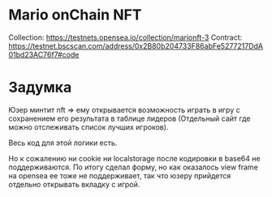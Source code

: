 # Mario onChain NFT
Collection: https://testnets.opensea.io/collection/marionft-3
Contract: https://testnet.bscscan.com/address/0x2B80b204733F86abFe5277217DdA01bd23AC76f7#code

# Задумка
Юзер минтит nft => ему открывается возможность играть в игру с сохранением его результата в таблице лидеров (Отдельный сайт где можно отслеживать список лучших игроков).

Весь код для этой логики есть.

Но к сожалению ни cookie ни localstorage после кодировки в base64 не поддерживаются. По итогу сделал форму, но как оказалось view frame на opensea ее тоже не поддерживает, так что юзеру прийдется отдельно открывать вкладку с игрой.
